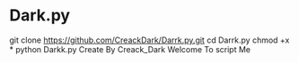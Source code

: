 # Dark.py
git clone https://github.com/CreackDark/Darrk.py.git
cd Darrk.py
chmod +x *
python Darkk.py
Create By Creack_Dark
Welcome To script Me
